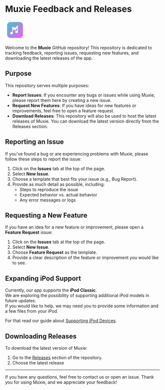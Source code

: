 # Muxie Feedback and Releases

![](./assets/logo.png)

Welcome to the **Muxie** GitHub repository! This repository is dedicated to tracking feedback, reporting issues, requesting new features, and downloading the latest releases of the app.

## Purpose

This repository serves multiple purposes:

- **Report Issues**: If you encounter any bugs or issues while using Muxie, please report them here by creating a new issue.
- **Request New Features**: If you have ideas for new features or improvements, feel free to open a feature request.
- **Download Releases**: This repository will also be used to host the latest releases of Muxie. You can download the latest version directly from the Releases section.

## Reporting an Issue

If you've found a bug or are experiencing problems with Muxie, please follow these steps to report the issue:

1. Click on the **Issues** tab at the top of the page.
2. Select **New Issue**.
3. Choose a template that best fits your issue (e.g., Bug Report).
4. Provide as much detail as possible, including:
   - Steps to reproduce the issue
   - Expected behavior vs. actual behavior
   - Any error messages or logs

## Requesting a New Feature

If you have an idea for a new feature or improvement, please open a **Feature Request** issue:

1. Click on the **Issues** tab at the top of the page.
2. Select **New Issue**.
3. Choose **Feature Request** as the template.
4. Provide a clear description of the feature or improvement you would like to see.

## Expanding iPod Support

Currently, our app supports the **iPod Classic**.  
We are exploring the possibility of supporting additional iPod models in future updates.  
If you would like to help, we may need you to provide some information and a few files from your iPod.

For that read our guide about [Supporting iPod Devices](SUPPORT.md).

## Downloading Releases

To download the latest version of Muxie:

1. Go to the [Releases](https://github.com/duhnnie/Muxie-Desktop-Releases/releases) section of the repository.
2. Choose the latest release

---

If you have any questions, feel free to contact us or open an issue. Thank you for using Muxie, and we appreciate your feedback!
